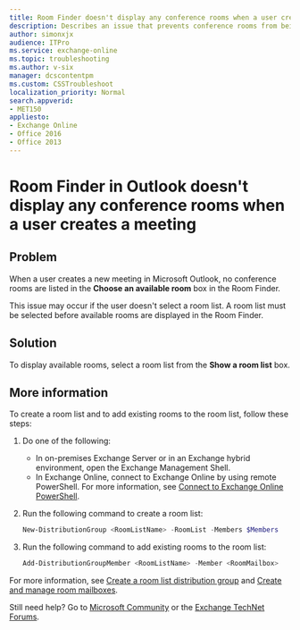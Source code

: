 ```yaml
---
title: Room Finder doesn't display any conference rooms when a user creates a meeting
description: Describes an issue that prevents conference rooms from being listed in Room Finder when users create a meeting in Outlook. Provides a resolution.
author: simonxjx
audience: ITPro
ms.service: exchange-online
ms.topic: troubleshooting
ms.author: v-six
manager: dcscontentpm
ms.custom: CSSTroubleshoot
localization_priority: Normal
search.appverid: 
- MET150
appliesto:
- Exchange Online
- Office 2016
- Office 2013
---
```

# Room Finder in Outlook doesn't display any conference rooms when a user creates a meeting

## Problem

When a user creates a new meeting in Microsoft Outlook, no conference rooms are listed in the **Choose an available room** box in the Room Finder.

This issue may occur if the user doesn't select a room list. A room list must be selected before available rooms are displayed in the Room Finder.

## Solution

To display available rooms, select a room list from the **Show a room list** box.

## More information

To create a room list and to add existing rooms to the room list, follow these steps:

1. Do one of the following:  
   - In on-premises Exchange Server or in an Exchange hybrid environment, open the Exchange Management Shell.
   - In Exchange Online, connect to Exchange Online by using remote PowerShell. For more information, see [Connect to Exchange Online PowerShell](https://technet.microsoft.com/library/jj984289%28v=exchg.160%29.aspx).

1. Run the following command to create a room list:

    ```powershell
    New-DistributionGroup <RoomListName> -RoomList -Members $Members
    ```

1. Run the following command to add existing rooms to the room list:

    ```powershell
    Add-DistributionGroupMember <RoomListName> -Member <RoomMailbox>
    ```

For more information, see [Create a room list distribution group](https://technet.microsoft.com/library/ee633471%28v=exchg.141%29.aspx) and [Create and manage room mailboxes](https://technet.microsoft.com/library/jj215781%28v=exchg.160%29.aspx).

Still need help? Go to [Microsoft Community](https://answers.microsoft.com/) or the [Exchange TechNet Forums](/answers/topics/office-exchange-server-itpro.html).
